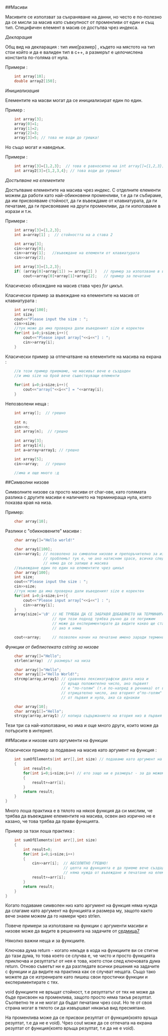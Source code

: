 ##Масиви

Масивите се използват за съхраняване на данни, но често е по-полезно да се мисли за масив като съвкупност от променливи от един и същ тип. Специфичен елемент в масив се достъпва чрез индекса.

_Декларация_

Общ вид на декларация : тип име[размер] , където на мястото на тип стои който и да е валиден тип в с++, а размерът е целочислена константа по-голяма от нула.

Примери : 

```c++
	int array[10];
	double array2[150];
```
_Инициализация_

Елементите на масви могат да се инициализират един по един.

Пример : 

```c++
	int array[3];
	array[0]=1;
	array[1]=2;
	array[2]=3;
	array[3]=5; // това не води до грешка!
```

Но също могат и наведнъж.

Примери :

```c++
	int array[3]={1,2,3};  // това е равносилно на int array[]={1,2,3}; 
	int array2[3]={1,2,3,4}; // това води до грешка!
```
_Достъпване на елементите_

Достъпваме елементите на масива чрез индекс. С отделните елементи можем да работи като най-обикновени променливи, т.е да ги събираме, да им присвояваме стойност, да ги въвеждаме от клавиатурата, да ги печатаме, да ги присвояваме на други променливи, да ги използваме в изрази и т.н.

Примери :

```c++
	int array[3]={1,2,3};
	int a=array[1] ;  // стойността на а става 2

	int array[3];
	cin>>array[0];   
	cin>>array[1];   //въвеждане на елементи от клавиатурата
	cin>>array[2];

	int array[3]={1,2,3};
	if( (array[0]+array[1]) >= array[2] )   // пример за използване в израз 
		cout<<array[0]+array[1]+array[2];   // пример за печатане
```
Класическо обхождане на масив става чрез _for_ цикъл.

Класически пример за въвеждане на елементите на масив от клавиатурата :

```c++
	int array[100];
	int size;
	cout<<"Please input the size : ";
	cin>>size;
	//тук може да има проверка дали въведеният size е коректен
	for(int i=0;i<size;i++){
		cout<<"Please input array["<<i<<"] : ";
		cin>>array[i];
	}
```

Класически пример за отпечатване на елементите на масива на екрана :

```c++
	//в този пример приемаме, че масивът вече е създаден 
	//и има size на брой вече съшествуващи елементи	
	
	for(int i=0;i<size;i++){
		cout<<"array["<<i<<"] = "<<array[i];
	}
```
Непозволени неща : 

```c++
	int array[];  // грешно
	
	int n;
	cin>>n;
	int array[n];  // грешно
	
	int array[3]; 
	int array1[4]; 
	int a=array+array1; // грешно

	int array[5];
	cin>>array;   // грешно

	//има и още много :д
```

##Символни низове

Символните низове са просто масиви от char-ове, като голямата разлика с другите масиви е наличието на терминираща нула, която показва края на низа.

Пример:

```c++	
	char array[10];
```
Разлики с "обикновените" масиви :

```c++
	char array[]="Hello world!"

	char array1[100];
	cin>>array1; // позволено за символни низове и препоръчително за използване
				 // проблемът тук е, че ако натиснем space, всичко след това него
				 // няма да се запише в масива
	//въвеждане един по един на елементите чрез цикъл
	char array[100];
	int size;
	cout<<"Please input the size : ";
	cin>>size;
	//тук може да има проверка дали въведеният size е коректен
	for(int i=0;i<size;i++){
		cout<<"Please input array["<<i<<"] : ";
		cin>>array[i];
	}
	array[size]='\0' // НЕ ТРЯБВА ДА СЕ ЗАБРАВЯ ДОБАВЯНЕТО НА ТЕРМИНИРАЩАТА НУЛА
					 // при този подход трябва ръчно да се погрижим
					 // може да експериментирате да видите какво ще стане 
					 // ако я няма

	cout<<array;     // позволен начин на печатане имено заради терминиращата нула
```

_Функции от библиотеката cstring за низове_

```c++
	char array[]="Hello";
	strlen(array)  // размерът на низа

	char array[]="Hello";
	char array1[]="Hello World!";
	strcmp(array,array1) // сравнява лексикографски двата низа и
						 // връща положително число, ако първият
						 // е "по-голям" (т.е по-напред в речника) от втория,
						 // отрицателно число, ако вторият е"по-голям"
						 // от първия и нула, ако са еднакви

	char array[10];
	char array1[]="Hello";
	strcpy(array,array1) // копира съдържанието на втория низ в първия
```

Тези три са най-използвани, но има и още много други, които може да потърсите в интернет.

##Масиви и низове като аргументи на функции

Класически пример за подаване на масив като аргумент на функция :

```c++
	int sumOfElements(int arr[],int size) // подаваме като аргумент на функцията и размерът на масива освен самия него
	{
        int result=0;
        for(int i=0;i<size;i++) // ето защо ни е размерът - за да можем да знаем колко е голям масивът и докъде да го обхождаме
        {
        	result+=arr[i];
        }
        return result;
	}
}
```
Много лоша практика е в тялото на някоя функция да си мислим, че трябва да въвеждаме елементите на масива, освен ако изрично не е казано, че това трябва да прави функцията.

Пример за тази лоша практика :

```c++
	int sumOfElements(int arr[],int size) 
	{
        int result=0;
        for(int i=0;i<size;i++) 
        {
        	cin>>arr[i];  // АБСОЛЮТНО ГРЕШНО! 
        				  // целта на функцията е да приеме вече създаден и инициализиран масив и да каже колко е сумата на елементите му
  						  // няма нужда от въвеждане и печатане на елементите, така ще е и в повечето функции, които ще пишете
        	result+=arr[i];
        }
        return result;
	}
}
```

Когато подаваме символен низ като аргумент на функция няма нужда да слагаме като аргумент на функцията и размера му, защото както вече знаем можем да го намери чрез strlen.

Повече примери за използване на функции с аргументи масиви и низове може да видите в решенията на задачите от [седмица7](https://github.com/geosteffanov/up-2016-2017/tree/master/Week%207/Solutions)

Няколко важни неща и за функциите.

Ключова дума return - когато някъде в кода на функциите ви се стигне до тази дума, то това което се случва е, че чисто и просто функцията приключва и резултатът от нея е това, което стои след ключовата дума return. Отново съветът ни е да разгледате всички решения на задачите с функции и да видите на практика как се случват нещата. Също тако можете да се изтренирате като пишеш свои простички функции и експериментирате с тях.

void функциите не връщат стойност, т.е резултатът от тях не може да бъде присвоен на променлива, защото просто няма такъв резултат. Съответно те и не могат да бъдат печатани чрез cout. Но те от своя страна могат в тялото си да извършват някакъв вид пресмятане.

На променлива може да се присвои резултат от функция(която връща резултат, т.е да не е void). Чрез cout може да се отпечата на екрана резултат от функция(която връща резултат, т.е да не е void).

